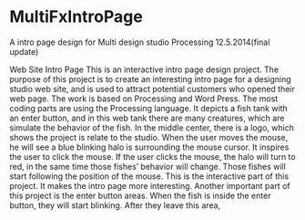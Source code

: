 # MultiFxIntroPage
A intro page design for Multi design studio
Processing
12.5.2014(final update)


Web Site Intro Page
This is an interactive intro page design project. The purpose of this project is to create an interesting intro page for a designing studio web site, and is used to attract potential customers who opened their web page.
The work is based on Processing and Word Press. The most coding parts are using the Processing language. It depicts a fish tank with an enter button, and in this web tank there are many creatures, which are simulate the behavior of the fish. In the middle center, there is a logo, which shows the project is relate to the studio.
When the user moves the mouse, he will see a blue blinking halo is surrounding the mouse cursor. It inspires the user to click the mouse. If the user clicks the mouse, the halo will turn to red, in the same time those fishes’ behavior will change. Those fishes will start following the position of the mouse. This is the interactive part of this project. It makes the intro page more interesting.
Another important part of this project is the enter button areas. When the fish is inside the enter button, they will start blinking. After they leave this area,
